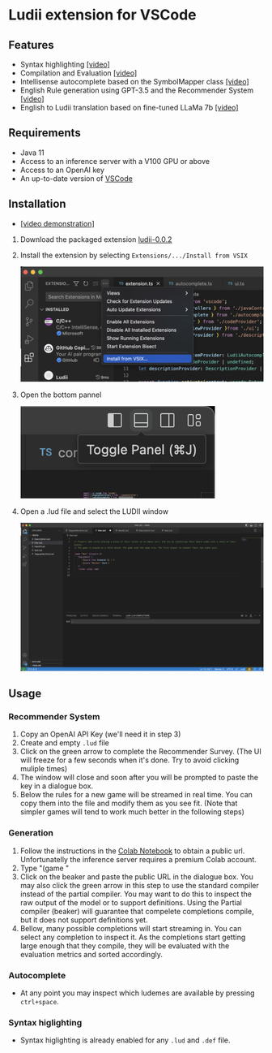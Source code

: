 # Ludii extension for VSCode

## Features

 * Syntax highlighting [[video]](https://youtu.be/7dkNCUYZA40)
 * Compilation and Evaluation [[video]](https://youtu.be/7dkNCUYZA40?t=82)
 * Intellisense autocomplete based on the SymbolMapper class [[video]](https://youtu.be/6KmwNtM_idA)
 * English Rule generation using GPT-3.5 and the Recommender System [[video]]()
 * English to Ludii translation based on fine-tuned LLaMa 7b [[video]](https://youtu.be/6KmwNtM_idA?t=70)

## Requirements

* Java 11
* Access to an inference server with a V100 GPU or above
* Access to an OpenAI key
* An up-to-date version of [VSCode](https://code.visualstudio.com/)

## Installation
 * [[video demonstration]](https://youtu.be/OBkfunAo27c)


 1. Download the packaged extension [ludii-0.0.2](https://drive.google.com/file/d/1rIf_Kw13yRVsag28xfBHXrfqneE8OT9A/view?usp=drive_link)
 2. Install the extension by selecting `Extensions/.../Install from VSIX`
   
    ![Intallation example](readme_media/install-vsix.png)
 5. Open the bottom pannel
    
    ![Example of opening the pannel](readme_media/toggle-pannel.png)
 6. Open a .lud file and select the LUDII window
   
    ![Example of ready editor](readme_media/editor.png)

## Usage
### Recommender System
 1. Copy an OpenAI API Key (we'll need it in step 3)
 2. Create and empty `.lud` file
 3. Click on the green arrow to complete the Recommender Survey. (The UI will freeze for a few seconds when it's done. Try to avoid clicking muliple times)
 4. The window will close and soon after you will be prompted to paste the key in a dialogue box.
 5. Below the rules for a new game will be streamed in real time. You can copy them into the file and modify them as you see fit. (Note that simpler games will tend to work much better in the following steps)

### Generation
 1. Follow the instructions in the [Colab Notebook](https://colab.research.google.com/drive/1HDbWCuMYz_6vZR5-mrAQs0NGNPMUzxtC?usp=sharing) to obtain a public url. Unfortunatelly the inference server requires a premium Colab account.
 2. Type "(game "
 3. Click on the beaker and paste the public URL in the dialogue box. You may also click the green arrow in this step to use the standard compiler instead of the partial compiler. You may want to do this to inspect the raw output of the model or to support definitions. Using the Partial compiler (beaker) will guarantee that compelete completions compile, but it does not support definitions yet.
 4. Bellow, many possible completions will start streaming in. You can select any completion to inspect it. As the completions start getting large enough that they compile, they will be evaluated with the evaluation metrics and sorted accordingly.

### Autocomplete 
 * At any point you may inspect which ludemes are available by pressing `ctrl+space`.

### Syntax higlighting
 * Syntax higlighting is already enabled for any `.lud` and `.def` file.
